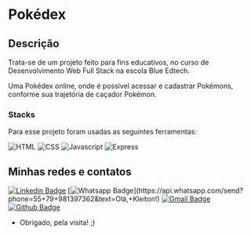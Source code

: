# Pokédex
## Descrição
Trata-se de um projeto feito para fins educativos, no curso de Desenvolvimento Web Full Stack na escola Blue Edtech.

Uma Pokédex online, onde é possível acessar e cadastrar Pokémons, conforme sua trajetória de caçador Pokémon.

### Stacks
Para esse projeto foram usadas as seguintes ferramentas:


![HTML](https://raw.githubusercontent.com/tomchen/stack-icons/634d5c036a2a7ca0115c94ab2ce86c7e79e01e13/logos/html-5.svg)
![CSS](https://raw.githubusercontent.com/tomchen/stack-icons/634d5c036a2a7ca0115c94ab2ce86c7e79e01e13/logos/css-3.svg)
![Javascript](https://raw.githubusercontent.com/tomchen/stack-icons/634d5c036a2a7ca0115c94ab2ce86c7e79e01e13/logos/javascript.svg)
![Express](https://raw.githubusercontent.com/tomchen/stack-icons/634d5c036a2a7ca0115c94ab2ce86c7e79e01e13/logos/express.svg)

## Minhas redes e contatos
[![Linkedin Badge](https://img.shields.io/badge/-LinkedIn-blue?style=flat-square&logo=Linkedin&logoColor=white&link=link_do_seu_perfil_no_linkedin)](https://www.linkedin.com/in/kleitonlima/)
[![Whatsapp Badge](https://img.shields.io/badge/-Whatsapp-4CA143?style=flat-square&labelColor=4CA143&logo=whatsapp&logoColor=white&link=https://api.whatsapp.com/send?phone=seu_telefone_55+DDD+número_de_telefone&text=Hello!)](https://api.whatsapp.com/send?phone=55+79+981397362&text=Olá,+Kleiton!)
[![Gmail Badge](https://img.shields.io/badge/-Gmail-c14438?style=flat-square&logo=Gmail&logoColor=white&link=mailto:seu_email)](mailto:kleiton.mini@gmail.com)
[![Github Badge](https://img.shields.io/badge/-Github-000?style=flat-square&logo=Github&logoColor=white&link=link_do_seu_perfil_no_github)](https://github.com/KleitonLima)

- Obrigado, pela visita! ;)